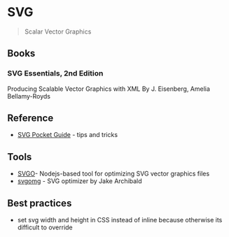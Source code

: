 # SVG

> Scalar Vector Graphics

## Books

### SVG Essentials, 2nd Edition
Producing Scalable Vector Graphics with XML
By J. Eisenberg, Amelia Bellamy-Royds

## Reference

* [SVG Pocket Guide](http://svgpocketguide.com/book/) - tips and tricks


## Tools

* [SVGO](https://github.com/svg/svgo)- Nodejs-based tool for optimizing SVG vector graphics files
* [svgomg](https://jakearchibald.github.io/svgomg/) - SVG optimizer by Jake Archibald

## Best practices

- set svg width and height in CSS instead of inline because otherwise its difficult to override
